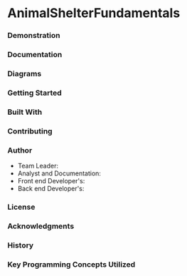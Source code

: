 # AnimalShelterFundamentals

### Demonstration

### Documentation

### Diagrams

### Getting Started

### Built With

### Contributing

### Author
- Team Leader:
- Analyst and Documentation:
- Front end Developer's:
- Back end Developer's:

### License

### Acknowledgments

### History

### Key Programming Concepts Utilized


